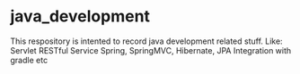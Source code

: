 # java_development

This respository is intented to record java development related stuff.
Like:
Servlet
RESTful Service
Spring, SpringMVC, Hibernate, JPA
Integration with gradle etc
